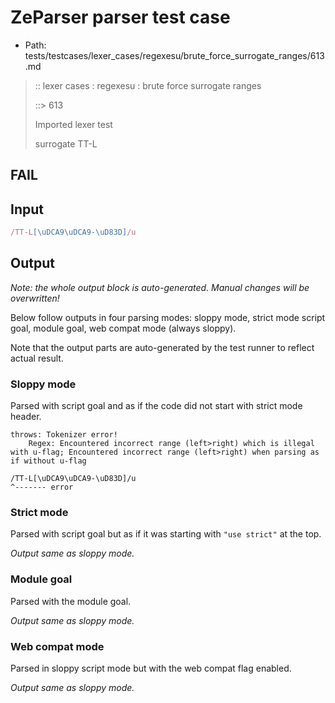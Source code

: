 # ZeParser parser test case

- Path: tests/testcases/lexer_cases/regexesu/brute_force_surrogate_ranges/613.md

> :: lexer cases : regexesu : brute force surrogate ranges
>
> ::> 613
>
> Imported lexer test
>
> surrogate TT-L

## FAIL

## Input

`````js
/TT-L[\uDCA9\uDCA9-\uD83D]/u
`````

## Output

_Note: the whole output block is auto-generated. Manual changes will be overwritten!_

Below follow outputs in four parsing modes: sloppy mode, strict mode script goal, module goal, web compat mode (always sloppy).

Note that the output parts are auto-generated by the test runner to reflect actual result.

### Sloppy mode

Parsed with script goal and as if the code did not start with strict mode header.

`````
throws: Tokenizer error!
    Regex: Encountered incorrect range (left>right) which is illegal with u-flag; Encountered incorrect range (left>right) when parsing as if without u-flag

/TT-L[\uDCA9\uDCA9-\uD83D]/u
^------- error
`````

### Strict mode

Parsed with script goal but as if it was starting with `"use strict"` at the top.

_Output same as sloppy mode._

### Module goal

Parsed with the module goal.

_Output same as sloppy mode._

### Web compat mode

Parsed in sloppy script mode but with the web compat flag enabled.

_Output same as sloppy mode._
